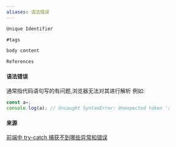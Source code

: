 ```yaml
---
aliases: 语法错误
---
```

```md
Unique Identifier 

#tags

body content

References

```


#### 语法错误
通常指代码语句写的有问题,浏览器无法对其进行解析
例如:
```js
const a=;
console.log(a); // Uncaught SyntaxError: Unexpected token ';
```



#### 来源

[前端中 try-catch 捕获不到哪些异常和错误](https://www.xiabingbao.com/post/error/try-catch-cant-error.html#2.1+%E8%AF%AD%E6%B3%95%E9%94%99%E8%AF%AF%EF%BC%88SyntaxError%EF%BC%89)


